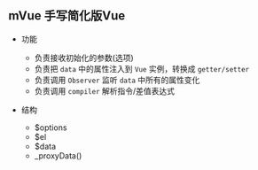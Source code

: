 ## mVue 手写简化版Vue

- 功能
  - 负责接收初始化的参数(选项)
  - 负责把 `data` 中的属性注入到 `Vue` 实例，转换成 `getter/setter`
  - 负责调用 `Observer` 监听 `data` 中所有的属性变化
  - 负责调用 `compiler` 解析指令/差值表达式

- 结构
  - $options
  - $el
  - $data
  - _proxyData()
